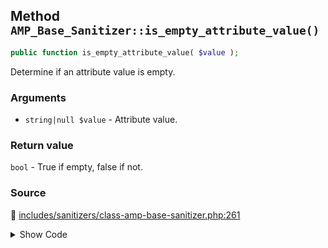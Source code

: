## Method `AMP_Base_Sanitizer::is_empty_attribute_value()`

```php
public function is_empty_attribute_value( $value );
```

Determine if an attribute value is empty.

### Arguments

* `string|null $value` - Attribute value.

### Return value

`bool` - True if empty, false if not.

### Source

:link: [includes/sanitizers/class-amp-base-sanitizer.php:261](/includes/sanitizers/class-amp-base-sanitizer.php#L261-L263)

<details>
<summary>Show Code</summary>

```php
public function is_empty_attribute_value( $value ) {
	return ! isset( $value ) || '' === $value;
}
```

</details>
